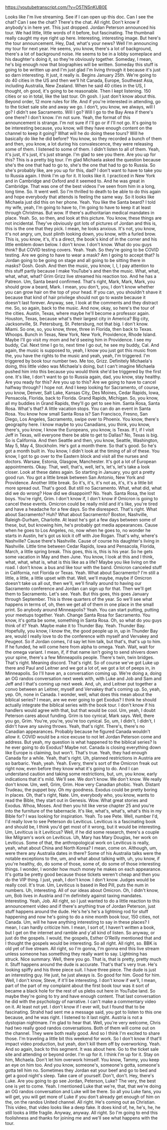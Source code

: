 https://youtubetranscript.com/?v=O5TNSnKUB0E

 Looks like I'm live streaming. See if I can open up this doc. Can I see the chat? Can I see the chat? There's the chat. All right. Don't know if anybody's in here yet. This just dropped. Jordan Peterson announced his tour. We had little, little words of it before, but fascinating. The thumbnail really caught my eye right up here. Interesting, interesting image. But here's the tour announcement. Hey, Dad, what's your news? Well I'm announcing my tour for next year. He seems, you know, there's a lot of background, there's a lot of background noise. He seems to be in a lobby someplace and his daughter's doing it, so they're obviously together. Someday, I mean, he's big enough now that biographies will be written. Someday this stuff is going to be written up and I'm just glad I'm living through it because it's just so darn interesting. It just, it really is. Begins January 25th. We're going to do 40 cities in the US and then we'll hit Canada, Europe, Southeast Asia, including Australia, New Zealand. When he said 40 cities in the US, I thought, oh good, it's going to be reasonable. Then I kept listening. 150 cities or so in total, like the last tour. Oh gosh. I just don't know about this. Beyond order, 12 more rules for life. And if you're interested in attending, go to the ticket sale site and away we go. I don't, you know, we always, will I go? I didn't see Sacramento. Will I go? Will I go to the Bay Area if there's one there? I don't know. I'm not sure. Yeah, the format of this announcement is strange. I'm not sure if I'll go or if I'll not go. It's going to be interesting because, you know, will they have enough content on the channel to keep it going? What will he do doing these tours? Will he basically do like he did before? You know, so they recorded a bunch of them and then, you know, a lot during his convalescence, they were releasing some of them. I listened to some of them. I didn't listen to all of them. Yeah, it's just, it's just, it's just strange. I'm glad to see you there. Are you up for this? This is a pretty big tour. I'm glad Michaela asked the question because she's the one that had to go to, she's the one that had to go to Russia. So she's probably like, are you up for this, dad? I don't want to have to take you to Russia again. I think I'm up for it. It looks like it. I practiced in New York and in Cambridge and Oxford and it seemed to. And he was great in Cambridge. That was one of the best videos I've seen from him in a long, long time. So. It went well. So I'm thrilled to death to be able to do this again and hope everybody that attends is feeling the same way. So it looks like Michaela just did this on her phone. Yeah. You like the Santa beard? I told my wife, yeah, I'm going to have to, I'm going to have to keep it at least through Christmas. But wow. If there's authoritarian medical mandates in place. Yeah. So, so then, and look at this picture. You know, these things are not incidental. They've obviously got lots of pictures of Jordan and this is, this is the one that they pick. I mean, he looks anxious. It's not, you know, it's not angry, um, bust plinth looking down, you know, with a furled brow. This is, you know, it's, it's a direct, the book's kind of in the corner and his little emblem down below. I don't know. I don't know. What do you guys think? But COVID testing covers. Yeah. Yeah. So they're going to be COVID testing. Are we going to have to wear a mask? Am I going to accept that? Is Jordan going to be going on stage and all going to be sitting there in masks? Gosh. Gosh. And then the music, you know, I, I, I pay attention to this stuff partly because I make YouTube's and then the music. What, what, what, what, what? Grim Grizz live streamed his reaction too. And he has a Patreon. Um, Santa beard confirmed. That's right, Mark, Mark, Mark, you should grow a beard, Mark. I mean, you don't, you, I don't know whether you can grow hair on the top of your head. If you can, you shouldn't shave it because that kind of hair privilege should not go to waste because it doesn't last forever. Anyway, see, I look at the comments and they distract me. So, so again, back to the music. And now, okay, so here's the tour of the cities. Austin, Texas, where maybe he'll become a professor again. Houston, Texas, because what's their largest city in America? Big city, Jacksonville, St. Petersburg, St. Petersburg, not that big. I don't know. Miami. So one, so, you know, three, three in Florida, then back to Texas. Whoops. Bunch in Texas, New York, New York, Providence, Rhode Island. Maybe I'll go visit my mom and he'd seeing him in Providence. I see my buddy, Cal. Next time I go to, next time I go out, he see my buddy, Cal. And again, the music is supposed to, yeah, I know you just got this music from the, you have the rights to the music and yeah, yeah, I'm triggered. I'm triggered by book tour number two. Me too, Grizz. Definitely Michaela's doing, this little video was Michaela's doing, but I can't imagine Michaela pushed him into this because you would think she'd be triggered by the first one. It's like, I don't want to go to Russia again, dad, you know, stay healthy. Are you ready for this? Are you up to this? Are we going to have to cancel halfway through? I hope not. And I keep looking for Sacramento, of course, you know, Denver, Salt Lake, Kansas City, Des Moines, Cedar Rapids, Iowa, Pensacola, Florida, back to Florida. Grand Rapids, Michigan. So, you know, all my buddies in Grand Rapids, they'll go get to see him. Santa Rosa, Santa Rosa. What's that? A little vacation stops. You can do an event in Santa Rosa. You know how small Santa Rosa is? San Francisco, Fresno, San Diego, Los Angeles, Sacramento, swipe over to Phoenix. You know, there's geography here. I know maybe to you Canadians, you think, you know, there's, you know, I know the Europeans, you know, is Texas. If I, if I visit Jeff in Texas, will everyone there be able to get to Dallas? No, Texas is big. So is California. And then Seattle and then, you know, Seattle, Washington, May 5, May 4, Stockholm. He's got a month there. So that's good. So he's got a month built in. You know, I didn't look at the timing of all of these. You know, I got to go over to the Eastern block and visit all the nurses and doctors. Warsaw, Estonia, Glasgow, Manchester. It's got a lot of European appointments. Okay. That, well, that's, well, let's, let's, let's take a look closer. Look at these dates again. So starting in January, you got a pretty good run. You got a little break between San Antonio, New York and Providence. Another little break. So it's, it's, it's not as, it's, it's a little bit more spread out. That's good. But still no Sacramento. What, what did, what did we do wrong? How did we disappoint? No. Yeah. Santa Rosa, the lost boys. You're right, Grim. I don't know if, I don't know if Omicron is going to cancel these events. Omicron could be really mild and it's like, you're tired and have a headache for a few days. So the disrespect. That's right. What about Sacramento? Huh? What about Sacramento? Boston, Nashville, Raleigh-Durham, Charlotte. At least he's got a few days between some of these, but, but knowing him, he's probably got media appearances. Cause when he goes to Los Angeles, no, now when he goes to, no wonder he starts in Austin, he's got us kick it off with Joe Rogan. That's why, where's Nashville? Cause there's Nashville. Cause of course his daughter's living in Nashville. Little time between Cedar Rapids, Iowa and Pensacola, Florida, March, a little spring break. This goes, this is, this is his year. So he gets some vacation in May and then June. You know, I look at this and I think, what, what, what is, what is this like as a life? Maybe you like living on the road. I don't know. a bus and like tour with the band. Omicron canceled stuff in California, not Florida or Texas. Yeah. What about Sacramento? I'm still a little, a little, a little upset with that. Well, we'll maybe, maybe if Omicron doesn't take us all out, then we'll, we'll finally around to having our Sacramento conference and Jordan can sign up for that. Then we'll get them to Sacramento. Let's see. Yeah. But this goes, this goes January through September. This is three quarters of the year. So we'll see what happens in terms of, oh, then we get all of them in one place in the small print. So anybody around Minneapolis? Yeah. You can start putting, putting your meetups together. Yeah. Change Santa Rosa for Sacramento. You know, it's gotta be some, something in Santa Rosa. Oh, so what do you guys think of it? Yeah. Maybe make it to Thunder Bay. Yeah. Thunder Bay. Hopefully, you know, I know the, the good people up in, up in Thunder Bay are, would I really love to do the conference with myself and Vervakey and Peugeot. So if Jordan comes, I'd say let him talk, but that's, that's up to him. If he funded, he will come here from alpha to omega. Yeah. Wait, wait for the omega variant. I mean, if, if that name isn't going to send shivers down your spine, there's a few Minneapolis people. There's twin, twin bridges. That's right. Meaning discord. That's right. So of course we've got Luke up there and Paul and Leitner and we got a lot of, we got a lot of peeps in, in Minneapolis. So I'll have an, a conversation coming up. We're doing a, doing an OG randos conversation next week with, with Luke and Job and Sam and Jeff and I that's coming up next week. And, uh, and Leitner put together a convo between an Leitner, myself and Vervakey that's coming up. So, yeah, yep. Oh, none in Canada. I wonder, well, what does this mean about the biblical series? I mean, are we ever going to get Exodus? I think he should actually integrate the biblical series with the book tour. I don't know if his handlers would agree with that, but that would be cool. Um, yeah, I doubt Peterson cares about funding. Grim is too cynical, Mark says. Well, there you go, Grim. You're, you're, you're too cynical. So, um, I didn't, I didn't, I didn't have any saving throws. Yeah, that's right. There's, there's no Canadian appearances. Probably because he figured Canada wouldn't allow it. COVID would be a nice excuse to not let Jordan Peterson come and address. But yeah, my question is what happened to the biblical series? Is he ever going to do Exodus? Maybe not. Canada is closing everything down like Europe is claiming, but won't. That's true. Yeah, they had enough Canada for a while. Yeah, that's right. Uh, planned restrictions in Austria are so barbaric. Yeah, yeah. Yeah. Every, there's sort of the Omicron freak out right now, even before they know what it's going to do. And I can understand caution and taking some restrictions, but, um, you know, early indications that it's mild. We'll see. We don't know. We don't know. We really don't know. Um, well, Grim, Grim. How very Canadian phobic. Yeah. Distant Trudeau, the puppet boy. Oh my goodness. Exodus could be pretty boring in places. Oh, that's right, Nate. Um, everybody who, you know, wants to read the Bible, they start out in Genesis. Wow. What great stories and Exodus. Whoa, Moses. And then you hit like verse chapter 25 and you're into the furniture of the tabernacle. It's like, what's, what's, what's this in my Bible for? I was looking for inspiration. Yeah. To see Pete. Well, number I'd, I'd really love to see Peterson do Leviticus. Leviticus is a fascinating book and should be, I think you'd get most of it wrong, but it would be interesting. Um, Leviticus is it Leviticus? Well, if he did some research, there's a couple like Milgram's work on Leviticus. Uh, Mary has Mary Douglas, her work on Leviticus. Some of that, the anthropological work on Leviticus is really, yeah, what about China and North Korea? I mean, come on. Although, um, were there any Australia dates in there? Some of his Australia talks were the notable exceptions to the, um, and what about talking with, uh, you know, if you're healthy, do, do some of those, some of, do some of those interesting things. I wonder, I wonder how much money he makes on each appearance. It's gotta be pretty good because those tickets weren't cheap and then you do the VIP thing. I just, yeah, I don't know. I don't know. Judges would be really cool. It's true. Um, Leviticus is based in Red Pill, puts the num in numbers. Uh, interesting. All of our ideas about Omicron. Oh, I didn't know, um, Bob lives in Austria and I'm definitely against taxing mandates. Interesting. Yeah, Job. All right, so I just wanted to do a little reaction to this announcement video and if there's anything true of Jordan Peterson, just stuff happens around the dude. He's he's he's a lightning rod for stuff happening and now he's going to do a nine month book tour, 150 cities, not Canada. Um, will he have anything interesting to say in these places? I mean, I can hardly criticize him. I mean, I sort of, I haven't written a book, but I get on the internet and ramble and y'all kind of listen. So anyway, or just do the gospels. I would, the gospels, Esther O'Reilly mentioned that and I thought the gospels would be interesting. So all right. All right, so. BBK is old yet of live stream. All right, so I'm gonna, I'm gonna end this live stream unless someone has something they really want to say. Lightning has struck. Nice summary. Well, there you go. That is, that is pretty, pretty much it. Stuff happens around the dude is accurate. That's that's very true. He's looking spiffy and his three piece suit. I have three piece. The dude is just an interesting guy. He just, he just always is. So good for him. Good for him. Well, I don't know, Steve, if it'll be interesting. I don't know if we'll, I mean, part of the part of my complaint about the first book tour was it sort of became a black hole for the rest of us plebs out here in YouTube land. So maybe they're going to try and have enough content. That last conversation he did with the psychology of narrative. I can't make a commentary video on it. At least not yet. I don't know if I ever will, but I found that to be fascinating. Strahd had sent me a message said, you got to listen to this one because, and he was right. I listened to it last night. Austria is not a dystopian nightmare. I'm glad to hear that. Well, you're very welcome, Chris had two really good randos conversations. Both of them will come out on the channel. They were both really good. And so I think I'm excited to share those. I'm traveling a little bit this weekend for work. So I don't know if that'll impact video production, but yeah, don't kill them off by overworking. Yeah. And so again, back to this segment. It was about here. Go to the ticket sale site and attending or beyond order. I'm up for it. I think I'm up for it. Stay on him, Michaela. Don't let him overwork himself. You know, Tammy, you keep an eye on him too. And you know, someone's, someone's gotta, someone's gotta tell him no. Sometimes they Jordan eat your beef and go to bed and get a good night's sleep. Take care of yourself. Don't, don't. Hey, there's Luke. Are you going to go see Jordan, Peterson, Luke? The very, the best one is yet to come. Yeah. I mentioned Luke that we're, that, that we're doing an OG randos conversation and Luke will be there. So all you Luke fans, you will get, you will get more of Luke if you don't already get enough of him on the, on the randos United channel. All right. He's coming out as Christian. This video, that video looks like a deep fake. It does kind of, he, he's, he, he still looks a little fragile. Anyway, anyway. All right. So I'm going to end this foolishness and thanks for joining me and we'll see what happens with the tour.